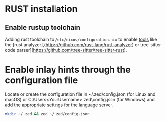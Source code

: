 # RUST installation

## Enable rustup toolchain
Adding rust toolchain to `/etc/nixos/configuration.nix` to enable [tools](https://zed.dev/docs/languages/rust) like the [rust analyzer],(https://github.com/rust-lang/rust-analyzer) or tree-sitter code parser](https://github.com/tree-sitter/tree-sitter-rust).

# Enable inlay hints through the configuration file
Locate or create the configuration file in ~/.zed/config.json (for Linux and macOS) or C:\Users\<YourUsername>\.zed\config.json (for Windows) and add the appropriate [settings](https://zed.dev/docs/languages/rust) for the language server.

```sh
mkdir ~/.zed && zed ~/.zed/config.json
```

